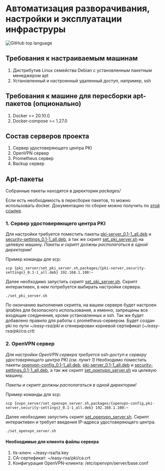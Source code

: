 # Автоматизация разворачивания, настройки и эксплуатации инфраструры

![GitHub top language](https://img.shields.io/github/languages/top/Monweal/skillbox_sysadm_project)

## Требования к настраиваемым машинам

1. Дистрибутив Linux семейства Debian с установленным пакетным менеджером apt
2. Установленный и настроенный удаленный доступ, например, ssh

## Требования к машине для пересборки apt-пакетов (опционально)

1. Docker >= 20.10.0
2. Docker-compose >= 1.27.0

## Состав серверов проекта

1. Сервер удостоверяющего центра PKI
2. OpenVPN сервер
3. Prometheus сервер
4. Backup сервер

## Apt-пакеты

Собранные пакеты находятся в директории *packages/*

Если есть необходимость в пересборке пакетов, то можно использовать docker. Документацию по сборке можно получить по [этой ссылке](./docker/README.md).

### 1. Сервер удостоверяющего центра PKI

Для настройки требуется поместить пакеты <u>pki-server_0.1-1_all.deb</u> и <u>security-settings_0.1-1_all.deb</u>, а так же скрипт <u>set_pki_server.sh</u> на целевую машину.
*Пакеты и скрипт должны располагаться в одной директории!*

Пример команды для scp:

```scp {pki_server/set_pki_server.sh,packages/{pki-server,security-settings}_0.1-1_all.deb} 192.168.1.100:~```

Далее необходимо запустить скрипт <u>set_pki_server.sh</u>. Скрипт интерактивен, в нем потребуется выбирать настройки сервера.

```./set_pki_server.sh```

По окончанию выполнения скрипта, на вашем сервере будет настроен iptables для безопасного использования, а именно, запрещены все входящие соединения, кроме установленных и ssh. Так же будет добавлено правило для работы с prometheus-сервером.
Будет создан pki по пути *\~/easy-rsa/pki* и сгенерирован корневой сертификат (*\~/easy-rsa/pki/ca.crt*)

### 2. OpenVPN сервер

*Для настройки OpenVPN сервера требуется ssh-доступ к серверу удостоверяющего центра PKI (см. пункт 1)*
Необходимо поместить пакеты <u>openvpn-config_0.1-1_all.deb</u>, <u>pki-server_0.1-1_all.deb</u> и <u>security-settings_0.1-1_all.deb</u>, а так же скрипт <u>set_openvpn_server.sh</u> на целевую машину.

*Пакеты и скрипт должны располагаться в одной директории!*

Пример команды для scp:

```scp {ovpn_server/set_openvpn_server.sh,packages/{openvpn-config,pki-server,security-settings}_0.1-1_all.deb} 192.168.1.100:~```

Далее необходимо запустить скрипт <u>set_openvpn_server.sh</u>. Скрипт интерактивен и требует введения IP-адреса удостоверяющего центра.

```./set_openvpn_server.sh```

#### Необходимые для клиента файлы сервера

1. tls-ключ: ~/easy-rsa/ta.key
2. CA-сертификат: ~/easy-rsa/pki/ca.crt
3. Конфигурация OpenVPN-клиента: /etc/openvpn/server/base.conf
